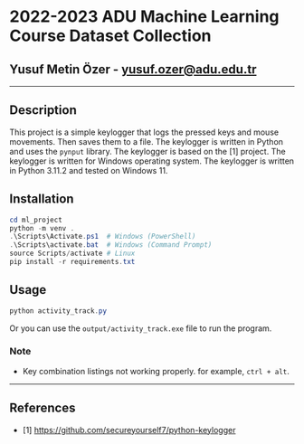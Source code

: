 # 2022-2023 ADU Machine Learning Course Dataset Collection
## Yusuf Metin Özer - yusuf.ozer@adu.edu.tr
____
## Description
This project is a simple keylogger that logs the pressed keys and mouse movements. Then saves them to a file. The keylogger is written in Python and uses the `pynput` library. The keylogger is based on the [1] project. The keylogger is written for Windows operating system. The keylogger is written in Python 3.11.2 and tested on Windows 11.
## Installation
``` ps1
cd ml_project
python -m venv .
.\Scripts\Activate.ps1  # Windows (PowerShell)
.\Scripts\activate.bat  # Windows (Command Prompt)
source Scripts/activate # Linux
pip install -r requirements.txt
```
## Usage
``` ps1
python activity_track.py
```
Or you can use the `output/activity_track.exe` file to run the program.

### Note
* Key combination listings not working properly. for example, `ctrl + alt`. 
___
## References
- [1] https://github.com/secureyourself7/python-keylogger